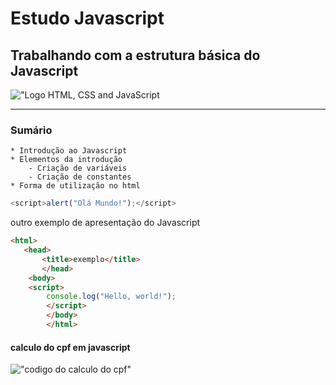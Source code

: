 # Estudo Javascript

## Trabalhando com a estrutura básica do Javascript
!["Logo HTML, CSS and JavaScript](https://www.alura.com.br/artigos/assets/html-css-js/imagem-4.png)

---

### Sumário

    * Introdução ao Javascript
    * Elementos da introdução
        - Criação de variáveis
        - Criação de constantes
    * Forma de utilização no html

```javascript
<script>alert("Olá Mundo!");</script>
```

outro exemplo de apresentação do Javascript
```html
<html>
   <head>
       <title>exemplo</title>
       </head>
    <body>
    <script>
        console.log("Hello, world!");
        </script>
        </body>
        </html>

```

#### calculo do cpf em javascript
!["codigo do calculo do cpf"]("IMG/cpf.png")
